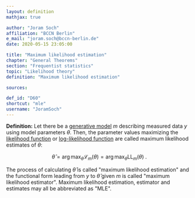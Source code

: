 ```yaml
---
layout: definition
mathjax: true

author: "Joram Soch"
affiliation: "BCCN Berlin"
e_mail: "joram.soch@bccn-berlin.de"
date: 2020-05-15 23:05:00

title: "Maximum likelihood estimation"
chapter: "General Theorems"
section: "Frequentist statistics"
topic: "Likelihood theory"
definition: "Maximum likelihood estimation"

sources:

def_id: "D60"
shortcut: "mle"
username: "JoramSoch"
---
```



**Definition:** Let there be a [generative model](/D/gm) $m$ describing measured data $y$ using model parameters $\theta$. Then, the parameter values maximizing the [likelihood function](/D/lf) or [log-likelihood function](/D/llf) are called maximum likelihood estimates of $\theta$:

$$ \label{eq:mle}
\hat{\theta} = \operatorname*{arg\,max}_\theta \mathcal{L}_m(\theta) = \operatorname*{arg\,max}_\theta \mathrm{LL}_m(\theta) \; .
$$

The process of calculating $\hat{\theta}$ is called "maximum likelihood estimation" and the functional form leading from $y$ to $\hat{\theta}$ given $m$ is called "maximum likelihood estimator". Maximum likelihood estimation, estimator and estimates may all be abbreviated as "MLE".